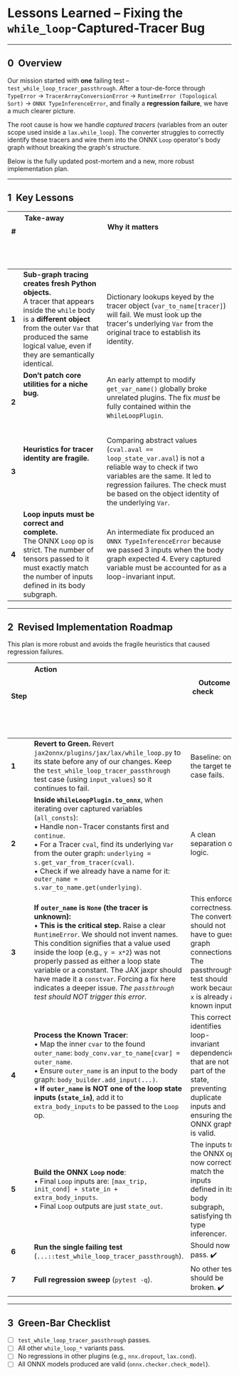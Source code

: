 # Lessons Learned – Fixing the `while_loop`-Captured-Tracer Bug

---

## 0  Overview

Our mission started with **one** failing test –
`test_while_loop_tracer_passthrough`.
After a tour-de-force through `TypeError` → `TracerArrayConversionError` → `RuntimeError (Topological Sort)` → `ONNX TypeInferenceError`, and finally a **regression failure**, we have a much clearer picture.

The root cause is how we handle *captured tracers* (variables from an outer scope used inside a `lax.while_loop`). The converter struggles to correctly identify these tracers and wire them into the ONNX `Loop` operator's body graph without breaking the graph's structure.

Below is the fully updated post-mortem and a new, more robust implementation plan.

---

## 1  Key Lessons

| #     | Take-away                                                                                                                                                                                                  | Why it matters                                                                                                                                                                                                   |
| ----- | ---------------------------------------------------------------------------------------------------------------------------------------------------------------------------------------------------------- | ---------------------------------------------------------------------------------------------------------------------------------------------------------------------------------------------------------------- |
| **1** | **Sub-graph tracing creates fresh Python objects.**<br> A tracer that appears inside the `while` body is a **different object** from the outer `Var` that produced the same logical value, even if they are semantically identical. | Dictionary lookups keyed by the tracer object (`var_to_name[tracer]`) will fail. We must look up the tracer's underlying `Var` from the original trace to establish its identity. |
| **2** | **Don’t patch core utilities for a niche bug.**                                                                                                                                                            | An early attempt to modify `get_var_name()` globally broke unrelated plugins. The fix *must* be fully contained within the `WhileLoopPlugin`.                                                         |
| **3** | **Heuristics for tracer identity are fragile.**                                                                                                                                                           | Comparing abstract values (`cval.aval == loop_state_var.aval`) is not a reliable way to check if two variables are the same. It led to regression failures. The check must be based on the object identity of the underlying `Var`. |
| **4** | **Loop inputs must be correct and complete.** <br> The ONNX `Loop` op is strict. The number of tensors passed to it must exactly match the number of inputs defined in its body subgraph. | An intermediate fix produced an `ONNX TypeInferenceError` because we passed 3 inputs when the body graph expected 4. Every captured variable must be accounted for as a loop-invariant input. |

---

## 2  Revised Implementation Roadmap

This plan is more robust and avoids the fragile heuristics that caused regression failures.

| Step  | Action                                                                                                                                                                                                                                                                                                                                                                                                                                                                                                                                                                        | Outcome check                                                                             |
| ----- | ----------------------------------------------------------------------------------------------------------------------------------------------------------------------------------------------------------------------------------------------------------------------------------------------------------------------------------------------------------------------------------------------------------------------------------------------------------------------------------------------------------------------------------------------------------------------------- | ----------------------------------------------------------------------------------------- |
| **1** | **Revert to Green.** Revert `jax2onnx/plugins/jax/lax/while_loop.py` to its state before any of our changes. Keep the `test_while_loop_tracer_passthrough` test case (using `input_values`) so it continues to fail. | Baseline: only the target test case fails. |
| **2** | **Inside `WhileLoopPlugin.to_onnx`**, when iterating over captured variables (`all_consts`):<br>• Handle non-Tracer constants first and `continue`.<br>• For a Tracer `cval`, find its underlying `Var` from the outer graph: `underlying = s.get_var_from_tracer(cval)`.<br>• Check if we already have a name for it: `outer_name = s.var_to_name.get(underlying)`.<br> | A clean separation of logic. |
| **3** | **If `outer_name` is `None` (the tracer is unknown):**<br>• **This is the critical step.** Raise a clear `RuntimeError`. We should not invent names. This condition signifies that a value used inside the loop (e.g., `y = x*2`) was not properly passed as either a loop state variable or a constant. The JAX jaxpr should have made it a `constvar`. Forcing a fix here indicates a deeper issue. *The `passthrough` test should NOT trigger this error*. | This enforces correctness. The converter should not have to guess graph connections. The passthrough test should work because `x` is already a known input. |
| **4**| **Process the Known Tracer**: <br>• Map the inner `cvar` to the found `outer_name`: `body_conv.var_to_name[cvar] = outer_name`.<br>• Ensure `outer_name` is an input to the body graph: `body_builder.add_input(...)`.<br>• **If `outer_name` is NOT one of the loop state inputs (`state_in`)**, add it to `extra_body_inputs` to be passed to the `Loop` op. | This correctly identifies loop-invariant dependencies that are not part of the state, preventing duplicate inputs and ensuring the ONNX graph is valid. |
| **5**| **Build the ONNX `Loop` node**: <br>• Final `Loop` inputs are: `[max_trip, init_cond] + state_in + extra_body_inputs`. <br>• Final `Loop` outputs are just `state_out`. | The inputs to the ONNX op now correctly match the inputs defined in its body subgraph, satisfying the type inferencer. |
| **6**| **Run the single failing test** (`...::test_while_loop_tracer_passthrough`). | Should now pass. ✔️ |
| **7**| **Full regression sweep** (`pytest -q`). | No other tests should be broken. ✔️ |

---

## 3  Green-Bar Checklist

* [ ] `test_while_loop_tracer_passthrough` passes.
* [ ] All other `while_loop_*` variants pass.
* [ ] No regressions in other plugins (e.g., `nnx.dropout`, `lax.cond`).
* [ ] All ONNX models produced are valid (`onnx.checker.check_model`).